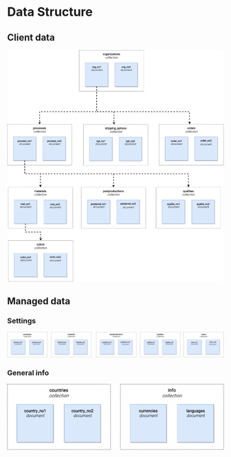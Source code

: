 # Data Structure

## Client data
![client_data](./images/client_data_v2.png)

## Managed data
### Settings
![managed_data_settings](./images/managed_data_settings.png)

### General info
![managed_data_general_info](./images/managed_data_general_info.png)
